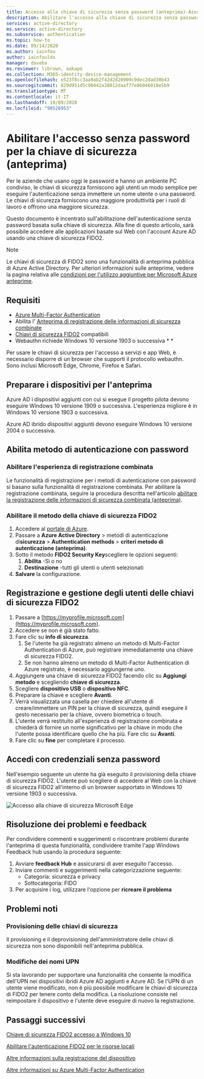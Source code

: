 ```yaml
---
title: Accesso alla chiave di sicurezza senza password (anteprima)-Azure Active Directory
description: Abilitare l'accesso alla chiave di sicurezza senza password per Azure AD usando le chiavi di sicurezza FIDO2 (anteprima)
services: active-directory
ms.service: active-directory
ms.subservice: authentication
ms.topic: how-to
ms.date: 09/14/2020
ms.author: iainfou
author: iainfoulds
manager: daveba
ms.reviewer: librown, aakapo
ms.collection: M365-identity-device-management
ms.openlocfilehash: e523f8cc3aa9ab2f42d2d28909c9dec2dad30b43
ms.sourcegitcommit: 829d951d5c90442a38012daaf77e86046018e5b9
ms.translationtype: MT
ms.contentlocale: it-IT
ms.lasthandoff: 10/09/2020
ms.locfileid: "90526953"
---
```

# <a name="enable-passwordless-security-key-sign-in-preview"></a>Abilitare l'accesso senza password per la chiave di sicurezza (anteprima)

Per le aziende che usano oggi le password e hanno un ambiente PC condiviso, le chiavi di sicurezza forniscono agli utenti un modo semplice per eseguire l'autenticazione senza immettere un nome utente o una password. Le chiavi di sicurezza forniscono una maggiore produttività per i ruoli di lavoro e offrono una maggiore sicurezza.

Questo documento è incentrato sull'abilitazione dell'autenticazione senza password basata sulla chiave di sicurezza. Alla fine di questo articolo, sarà possibile accedere alle applicazioni basate sul Web con l'account Azure AD usando una chiave di sicurezza FIDO2.

> [!NOTE]
> Le chiavi di sicurezza di FIDO2 sono una funzionalità di anteprima pubblica di Azure Active Directory. Per ulteriori informazioni sulle anteprime, vedere la pagina relativa alle  [condizioni per l'utilizzo aggiuntive per Microsoft Azure anteprime](https://azure.microsoft.com/support/legal/preview-supplemental-terms/).

## <a name="requirements"></a>Requisiti

- [Azure Multi-Factor Authentication](howto-mfa-getstarted.md)
- Abilita l' [Anteprima di registrazione delle informazioni di sicurezza combinate](concept-registration-mfa-sspr-combined.md)
- [Chiavi di sicurezza FIDO2](concept-authentication-passwordless.md#fido2-security-keys) compatibili
- Webauthn richiede Windows 10 versione 1903 o successiva * *

Per usare le chiavi di sicurezza per l'accesso a servizi e app Web, è necessario disporre di un browser che supporti il protocollo webauthn. Sono inclusi Microsoft Edge, Chrome, Firefox e Safari.

## <a name="prepare-devices-for-preview"></a>Preparare i dispositivi per l'anteprima

Azure AD i dispositivi aggiunti con cui si esegue il progetto pilota devono eseguire Windows 10 versione 1909 o successiva. L'esperienza migliore è in Windows 10 versione 1903 o successiva.

Azure AD ibrido dispositivi aggiunti devono eseguire Windows 10 versione 2004 o successiva.

## <a name="enable-passwordless-authentication-method"></a>Abilita metodo di autenticazione con password

### <a name="enable-the-combined-registration-experience"></a>Abilitare l'esperienza di registrazione combinata

Le funzionalità di registrazione per i metodi di autenticazione con password si basano sulla funzionalità di registrazione combinata. Per abilitare la registrazione combinata, seguire la procedura descritta nell'articolo [abilitare la registrazione delle informazioni di sicurezza combinata (anteprima)](howto-registration-mfa-sspr-combined.md).

### <a name="enable-fido2-security-key-method"></a>Abilitare il metodo della chiave di sicurezza FIDO2

1. Accedere al [portale di Azure](https://portal.azure.com).
1. Passare a **Azure Active Directory**  >  metodi di autenticazione di**sicurezza**  >  **Authentication methods**  >  **criteri metodo di autenticazione (anteprima)**.
1. Sotto il metodo **FIDO2 Security Key**scegliere le opzioni seguenti:
   1. **Abilita** -Sì o no
   1. **Destinazione** -tutti gli utenti o utenti selezionati
1. **Salvare** la configurazione.

## <a name="user-registration-and-management-of-fido2-security-keys"></a>Registrazione e gestione degli utenti delle chiavi di sicurezza FIDO2

1. Passare a [https://myprofile.microsoft.com](https://myprofile.microsoft.com).
1. Accedere se non è già stato fatto.
1. Fare clic su **info di sicurezza**.
   1. Se l'utente ha già registrato almeno un metodo di Multi-Factor Authentication di Azure, può registrare immediatamente una chiave di sicurezza FIDO2.
   1. Se non hanno almeno un metodo di Multi-Factor Authentication di Azure registrato, è necessario aggiungerne uno.
1. Aggiungere una chiave di sicurezza FIDO2 facendo clic su **Aggiungi metodo** e scegliendo **chiave di sicurezza**.
1. Scegliere **dispositivo USB** o **dispositivo NFC**.
1. Preparare la chiave e scegliere **Avanti**.
1. Verrà visualizzata una casella per chiedere all'utente di creare/immettere un PIN per la chiave di sicurezza, quindi eseguire il gesto necessario per la chiave, ovvero biometrica o touch.
1. L'utente verrà restituito all'esperienza di registrazione combinata e chiederà di fornire un nome significativo per la chiave in modo che l'utente possa identificare quello che ha più. Fare clic su **Avanti**.
1. Fare clic su **fine** per completare il processo.

## <a name="sign-in-with-passwordless-credential"></a>Accedi con credenziali senza password

Nell'esempio seguente un utente ha già eseguito il provisioning della chiave di sicurezza FIDO2. L'utente può scegliere di accedere al Web con la chiave di sicurezza FIDO2 all'interno di un browser supportato in Windows 10 versione 1903 o successiva.

![Accesso alla chiave di sicurezza Microsoft Edge](./media/howto-authentication-passwordless-security-key/fido2-windows-10-1903-edge-sign-in.png)

## <a name="troubleshooting-and-feedback"></a>Risoluzione dei problemi e feedback

Per condividere commenti e suggerimenti o riscontrare problemi durante l'anteprima di questa funzionalità, condividere tramite l'app Windows Feedback hub usando la procedura seguente:

1. Avviare **feedback Hub** e assicurarsi di aver eseguito l'accesso.
1. Inviare commenti e suggerimenti nella categorizzazione seguente:
   - Categoria: sicurezza e privacy
   - Sottocategoria: FIDO
1. Per acquisire i log, utilizzare l'opzione per **ricreare il problema**

## <a name="known-issues"></a>Problemi noti

### <a name="security-key-provisioning"></a>Provisioning delle chiavi di sicurezza

Il provisioning e il deprovisioning dell'amministratore delle chiavi di sicurezza non sono disponibili nell'anteprima pubblica.

### <a name="upn-changes"></a>Modifiche dei nomi UPN

Si sta lavorando per supportare una funzionalità che consente la modifica dell'UPN nei dispositivi ibridi Azure AD aggiunti e Azure AD. Se l'UPN di un utente viene modificato, non è più possibile modificare le chiavi di sicurezza di FIDO2 per tenere conto della modifica. La risoluzione consiste nel reimpostare il dispositivo e l'utente deve eseguire di nuovo la registrazione.

## <a name="next-steps"></a>Passaggi successivi

[Chiave di sicurezza FIDO2 accesso a Windows 10](howto-authentication-passwordless-security-key-windows.md)

[Abilitare l'autenticazione FIDO2 per le risorse locali](howto-authentication-passwordless-security-key-on-premises.md)

[Altre informazioni sulla registrazione del dispositivo](../devices/overview.md)

[Altre informazioni su Azure Multi-Factor Authentication](../authentication/howto-mfa-getstarted.md)

